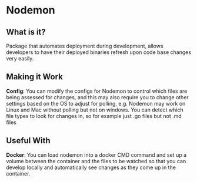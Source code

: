 # Nodemon

## What is it?

Package that automates deployment during development, allows developers to have their deployed binaries refresh upon code base changes very easily.

## Making it Work

**Config**: You can modify the configs for Nodemon to control which files are being assessed for changes, and this may also require you to change other settings based on the OS to adjust for polling, e.g. Nodemon may work on Linux and Mac without polling but not on windows. You can detect which file types to look for changes in, so for example just .go files but not .md files

## Useful With

**Docker**: You can load nodemon into a docker CMD command and set up a volume between the container and the files to be watched so that you can develop locally and automatically see changes as they come up in the container. 